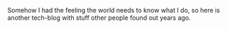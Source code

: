 Somehow I had the feeling the world needs to know what I do, so here is another tech-blog with stuff other people found out years ago.
